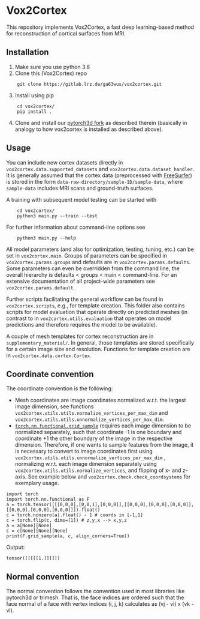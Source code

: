 # Vox2Cortex

This repository implements Vox2Cortex, a fast deep learning-based method for reconstruction of cortical surfaces from MRI.

## Installation
1. Make sure you use python 3.8
2. Clone this (Vox2Cortex) repo
```
    git clone https://gitlab.lrz.de/ga63wus/vox2cortex.git
```
3. Install using pip
```
    cd vox2cortex/
    pip install .
```
4. Clone and install our [pytorch3d fork](https://github.com/fabibo3/pytorch3d) as described therein (basically in analogy to how vox2cortex is installed as described above).

## Usage
You can include new cortex datasets directly in `vox2cortex.data.supported_datasets` and `vox2cortex.data.dataset_handler`. It is generally assumed that the cortex data (preprocessed with [FreeSurfer](https://surfer.nmr.mgh.harvard.edu/)) is stored in the form `data-raw-directory/sample-ID/sample-data`, where `sample-data` includes MRI scans and ground-truth surfaces.

A training with subsequent model testing can be started with
```
    cd vox2cortex/
    python3 main.py --train --test
```
For further information about command-line options see
```
    python3 main.py --help
```
All model parameters (and also for optimization, testing, tuning, etc.) can be set in `vox2cortex.main`. Groups of parameters can be specified in `vox2cortex.params.groups` and defaults are in `vox2cortex.params.defaults`. Some parameters can even be overridden from the command line, the overall hierarchy is defaults < groups < main < command-line. For an extensive documentation of all project-wide parameters see `vox2cortex.params.default`.

Further scripts facilitating the general workflow can be found in `vox2cortex.scripts`, e.g., for template creation. This folder also contains scripts for model evaluation that operate directly on predicted meshes (in contrast to in `vox2cortex.utils.evaluation` that operates on model predictions and therefore requires the model to be available).

A couple of mesh templates for cortex reconstruction are in `supplementary_material/`. In general, those templates are stored specifically for a certain image size and resolution. Functions for template creation are in `vox2cortex.data.cortex.Cortex`.

## Coordinate convention
The coordinate convention is the following:
- Mesh coordinates are image coordinates normalized w.r.t. the largest image dimension, see functions `vox2cortex.utils.utils.normalize_vertices_per_max_dim`
 and `vox2cortex.utils.utils.unnormalize_vertices_per_max_dim`.
- [`torch.nn.functional.grid_sample`](https://pytorch.org/docs/stable/nn.functional.html?highlight=grid_sample#torch.nn.functional.grid_sample) requires each image
 dimension to be normalized separately, such that coordinate -1 is one boundary and coordinate +1 the other boundary of the image in the respective dimension.
Therefore, if one wants to sample features from the image, it is necessary to convert to image coordinates first using `vox2cortex.utils.utils.unnormalize_vertices_per_max_dim`
, normalizing w.r.t. each image dimension separately using `vox2cortex.utils.utils.normalize_vertices`, and flipping of x- and z-axis. See example below and `vox2cortex.check.check_coordsystems` for exemplary
usage.
```
import torch
import torch.nn.functional as F
a = torch.tensor([[[0,0,0],[0,0,1],[0,0,0]],[[0,0,0],[0,0,0],[0,0,0]],[[0,0,0],[0,0,0],[0,0,0]]]).float()
c = torch.nonzero(a).float() - 1 # coords in [-1,1]
c = torch.flip(c, dims=[1]) # z,y,x --> x,y,z
a = a[None][None]
c = c[None][None][None]
print(F.grid_sample(a, c, align_corners=True))
```
Output:
```
tensor([[[[[1.]]]]])
```

## Normal convention
The normal convention follows the convention used in most libraries like
pytorch3d or trimesh. That is, the face indices are ordered such that the face
normal of a face with vertex indices (i, j, k) calculates as (vj - vi) x (vk - vi).
